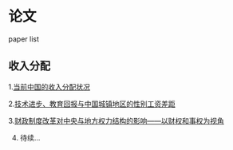 # 论文

paper list

## 收入分配

1.[当前中国的收入分配状况](./收入分配/当前中国的收入分配状况.md)

2.[技术进步、教育回报与中国城镇地区的性别工资差距](./收入分配/技术进步、教育回报与中国城镇地区的性别工资差距.md)

3.[财政制度改革对中央与地方权力结构的影响——以财权和事权为视角](./财政/财政制度改革对中央与地方权力结构的影响——以财权和事权为视角.md)

4. 待续...
